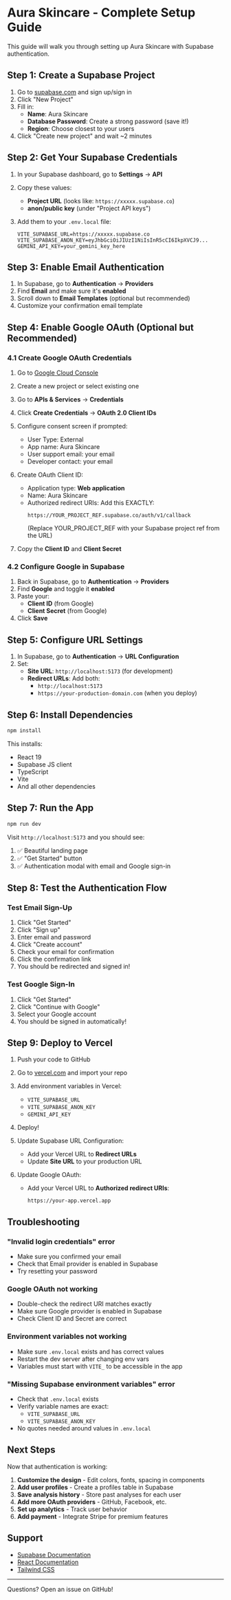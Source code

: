 # Aura Skincare - Complete Setup Guide

This guide will walk you through setting up Aura Skincare with Supabase authentication.

## Step 1: Create a Supabase Project

1. Go to [supabase.com](https://supabase.com) and sign up/sign in
2. Click "New Project"
3. Fill in:
   - **Name**: Aura Skincare
   - **Database Password**: Create a strong password (save it!)
   - **Region**: Choose closest to your users
4. Click "Create new project" and wait ~2 minutes

## Step 2: Get Your Supabase Credentials

1. In your Supabase dashboard, go to **Settings** → **API**
2. Copy these values:
   - **Project URL** (looks like: `https://xxxxx.supabase.co`)
   - **anon/public key** (under "Project API keys")

3. Add them to your `.env.local` file:
   ```env
   VITE_SUPABASE_URL=https://xxxxx.supabase.co
   VITE_SUPABASE_ANON_KEY=eyJhbGciOiJIUzI1NiIsInR5cCI6IkpXVCJ9...
   GEMINI_API_KEY=your_gemini_key_here
   ```

## Step 3: Enable Email Authentication

1. In Supabase, go to **Authentication** → **Providers**
2. Find **Email** and make sure it's **enabled**
3. Scroll down to **Email Templates** (optional but recommended)
4. Customize your confirmation email template

## Step 4: Enable Google OAuth (Optional but Recommended)

### 4.1 Create Google OAuth Credentials

1. Go to [Google Cloud Console](https://console.cloud.google.com)
2. Create a new project or select existing one
3. Go to **APIs & Services** → **Credentials**
4. Click **Create Credentials** → **OAuth 2.0 Client IDs**
5. Configure consent screen if prompted:
   - User Type: External
   - App name: Aura Skincare
   - User support email: your email
   - Developer contact: your email
6. Create OAuth Client ID:
   - Application type: **Web application**
   - Name: Aura Skincare
   - Authorized redirect URIs: Add this EXACTLY:
     ```
     https://YOUR_PROJECT_REF.supabase.co/auth/v1/callback
     ```
     (Replace YOUR_PROJECT_REF with your Supabase project ref from the URL)

7. Copy the **Client ID** and **Client Secret**

### 4.2 Configure Google in Supabase

1. Back in Supabase, go to **Authentication** → **Providers**
2. Find **Google** and toggle it **enabled**
3. Paste your:
   - **Client ID** (from Google)
   - **Client Secret** (from Google)
4. Click **Save**

## Step 5: Configure URL Settings

1. In Supabase, go to **Authentication** → **URL Configuration**
2. Set:
   - **Site URL**: `http://localhost:5173` (for development)
   - **Redirect URLs**: Add both:
     - `http://localhost:5173`
     - `https://your-production-domain.com` (when you deploy)

## Step 6: Install Dependencies

```bash
npm install
```

This installs:
- React 19
- Supabase JS client
- TypeScript
- Vite
- And all other dependencies

## Step 7: Run the App

```bash
npm run dev
```

Visit `http://localhost:5173` and you should see:
1. ✅ Beautiful landing page
2. ✅ "Get Started" button
3. ✅ Authentication modal with email and Google sign-in

## Step 8: Test the Authentication Flow

### Test Email Sign-Up
1. Click "Get Started"
2. Click "Sign up"
3. Enter email and password
4. Click "Create account"
5. Check your email for confirmation
6. Click the confirmation link
7. You should be redirected and signed in!

### Test Google Sign-In
1. Click "Get Started"
2. Click "Continue with Google"
3. Select your Google account
4. You should be signed in automatically!

## Step 9: Deploy to Vercel

1. Push your code to GitHub
2. Go to [vercel.com](https://vercel.com) and import your repo
3. Add environment variables in Vercel:
   - `VITE_SUPABASE_URL`
   - `VITE_SUPABASE_ANON_KEY`
   - `GEMINI_API_KEY`
4. Deploy!

5. Update Supabase URL Configuration:
   - Add your Vercel URL to **Redirect URLs**
   - Update **Site URL** to your production URL

6. Update Google OAuth:
   - Add your Vercel URL to **Authorized redirect URIs**:
     ```
     https://your-app.vercel.app
     ```

## Troubleshooting

### "Invalid login credentials" error
- Make sure you confirmed your email
- Check that Email provider is enabled in Supabase
- Try resetting your password

### Google OAuth not working
- Double-check the redirect URI matches exactly
- Make sure Google provider is enabled in Supabase
- Check Client ID and Secret are correct

### Environment variables not working
- Make sure `.env.local` exists and has correct values
- Restart the dev server after changing env vars
- Variables must start with `VITE_` to be accessible in the app

### "Missing Supabase environment variables" error
- Check that `.env.local` exists
- Verify variable names are exact:
  - `VITE_SUPABASE_URL`
  - `VITE_SUPABASE_ANON_KEY`
- No quotes needed around values in `.env.local`

## Next Steps

Now that authentication is working:

1. **Customize the design** - Edit colors, fonts, spacing in components
2. **Add user profiles** - Create a profiles table in Supabase
3. **Save analysis history** - Store past analyses for each user
4. **Add more OAuth providers** - GitHub, Facebook, etc.
5. **Set up analytics** - Track user behavior
6. **Add payment** - Integrate Stripe for premium features

## Support

- [Supabase Documentation](https://supabase.com/docs)
- [React Documentation](https://react.dev)
- [Tailwind CSS](https://tailwindcss.com/docs)

---

Questions? Open an issue on GitHub!
